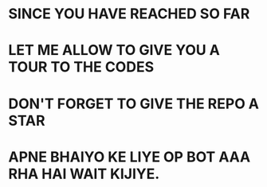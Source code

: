 # SINCE YOU HAVE REACHED SO FAR
# LET ME ALLOW TO GIVE YOU A TOUR TO THE CODES
# DON'T FORGET TO GIVE THE REPO A STAR


# APNE BHAIYO KE LIYE OP BOT AAA RHA HAI WAIT KIJIYE. 
